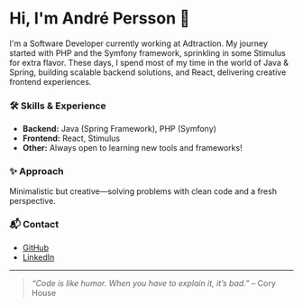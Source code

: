 # Hi, I'm André Persson 👋

I'm a Software Developer currently working at Adtraction. My journey started with PHP and the Symfony framework, sprinkling in some Stimulus for extra flavor. These days, I spend most of my time in the world of Java & Spring, building scalable backend solutions, and React, delivering creative frontend experiences.

### 🛠️ Skills & Experience
- **Backend:** Java (Spring Framework), PHP (Symfony)
- **Frontend:** React, Stimulus
- **Other:** Always open to learning new tools and frameworks!

### ✨ Approach
Minimalistic but creative—solving problems with clean code and a fresh perspective.

### 📬 Contact
- [GitHub](https://github.com/AndrePersson)
- [LinkedIn](https://se.linkedin.com/in/andr%C3%A9-persson-114647127)

---

> _“Code is like humor. When you have to explain it, it’s bad.”_ – Cory House
